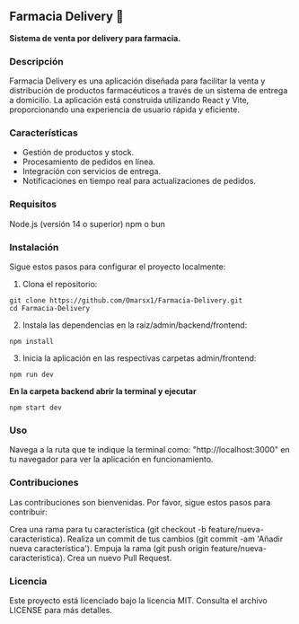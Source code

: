 ## Farmacia Delivery 💊

**Sistema de venta por delivery para farmacia.**

### Descripción

Farmacia Delivery es una aplicación diseñada para facilitar la venta y distribución de productos farmacéuticos a través de un sistema de entrega a domicilio. La aplicación está construida utilizando React y Vite, proporcionando una experiencia de usuario rápida y eficiente.

### Características
* Gestión de productos y stock.
* Procesamiento de pedidos en línea.
* Integración con servicios de entrega.
* Notificaciones en tiempo real para actualizaciones de pedidos.

### Requisitos

Node.js (versión 14 o superior)
npm o bun

### Instalación

Sigue estos pasos para configurar el proyecto localmente:

1. Clona el repositorio:

```
git clone https://github.com/Omarsx1/Farmacia-Delivery.git
cd Farmacia-Delivery
```

2. Instala las dependencias en la raíz/admin/backend/frontend:

```
npm install
```

3. Inicia la aplicación en las respectivas carpetas admin/frontend:

```
npm run dev
```

**En la carpeta backend abrir la terminal y ejecutar**

```
npm start dev
```

### Uso

Navega a la ruta que te indique la terminal como: "http://localhost:3000" en tu navegador para ver la aplicación en funcionamiento.


### Contribuciones

Las contribuciones son bienvenidas. Por favor, sigue estos pasos para contribuir:


Crea una rama para tu característica (git checkout -b feature/nueva-caracteristica).
Realiza un commit de tus cambios (git commit -am 'Añadir nueva característica').
Empuja la rama (git push origin feature/nueva-caracteristica).
Crea un nuevo Pull Request.

### Licencia

Este proyecto está licenciado bajo la licencia MIT. Consulta el archivo LICENSE para más detalles.